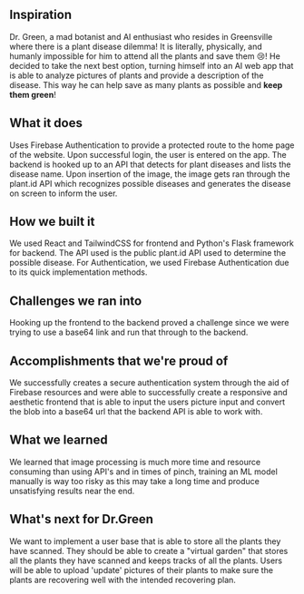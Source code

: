 ## Inspiration
Dr. Green, a mad botanist and AI enthusiast who resides in Greensville where there is a plant disease dilemma! It is literally, physically, and humanly impossible for him to attend all the plants and save them 😢! He decided to take the next best option, turning himself into an AI web app that is able to analyze pictures of plants and provide a description of the disease. This way he can help save as many plants as possible and **keep them green**!

## What it does
Uses Firebase Authentication to provide a protected route to the home page of the website. Upon successful login, the user is entered on the app. The backend is hooked up to an API that detects for plant diseases and lists the disease name. Upon insertion of the image, the image gets ran through the plant.id API which recognizes possible diseases and generates the disease on screen to inform the user.

## How we built it
We used React and TailwindCSS for frontend and Python's Flask framework for backend. The API used is the public plant.id API used to determine the possible disease. For Authentication, we used Firebase Authentication due to its quick implementation methods.

## Challenges we ran into
Hooking up the frontend to the backend proved a challenge since we were trying to use a base64 link and run that through to the backend.

## Accomplishments that we're proud of
We successfully creates a secure authentication system through the aid of Firebase resources and were able to successfully create a responsive and aesthetic frontend that is able to input the users picture input and convert the blob into a base64 url that the backend API is able to work with.

## What we learned
We learned that image processing is much more time and resource consuming than using API's and in times of pinch, training an ML model manually is way too risky as this may take a long time and produce unsatisfying results near the end.

## What's next for Dr.Green
We want to implement a user base that is able to store all the plants they have scanned. They should be able to create a "virtual garden" that stores all the plants they have scanned and keeps tracks of all the plants. Users will be able to upload 'update' pictures of their plants to make sure the plants are recovering well with the intended recovering plan.
